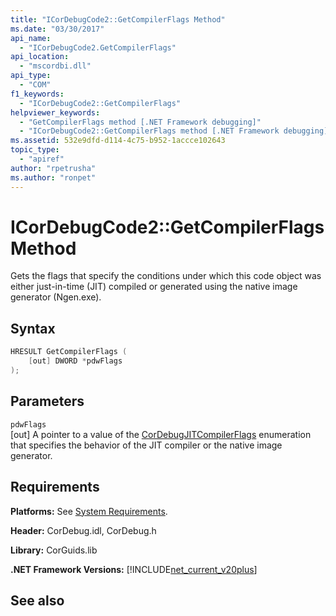 ```yaml
---
title: "ICorDebugCode2::GetCompilerFlags Method"
ms.date: "03/30/2017"
api_name: 
  - "ICorDebugCode2.GetCompilerFlags"
api_location: 
  - "mscordbi.dll"
api_type: 
  - "COM"
f1_keywords: 
  - "ICorDebugCode2::GetCompilerFlags"
helpviewer_keywords: 
  - "GetCompilerFlags method [.NET Framework debugging]"
  - "ICorDebugCode2::GetCompilerFlags method [.NET Framework debugging]"
ms.assetid: 532e9dfd-d114-4c75-b952-1accce102643
topic_type: 
  - "apiref"
author: "rpetrusha"
ms.author: "ronpet"
---
```

# ICorDebugCode2::GetCompilerFlags Method
Gets the flags that specify the conditions under which this code object was either just-in-time (JIT) compiled or generated using the native image generator (Ngen.exe).  
  
## Syntax  
  
```cpp  
HRESULT GetCompilerFlags (  
    [out] DWORD *pdwFlags  
);  
```  
  
## Parameters  
 `pdwFlags`  
 [out] A pointer to a value of the [CorDebugJITCompilerFlags](../../../../docs/framework/unmanaged-api/debugging/cordebugjitcompilerflags-enumeration.md) enumeration that specifies the behavior of the JIT compiler or the native image generator.  
  
## Requirements  
 **Platforms:** See [System Requirements](../../../../docs/framework/get-started/system-requirements.md).  
  
 **Header:** CorDebug.idl, CorDebug.h  
  
 **Library:** CorGuids.lib  
  
 **.NET Framework Versions:** [!INCLUDE[net_current_v20plus](../../../../includes/net-current-v20plus-md.md)]  
  
## See also
